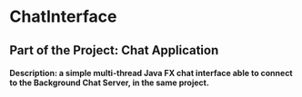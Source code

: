 # ChatInterface
## Part of the Project: Chat Application
#### Description: a simple multi-thread Java FX chat interface able to connect to the Background Chat Server, in the same project.
